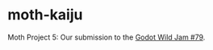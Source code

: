 # moth-kaiju
Moth Project 5: Our submission to the [Godot Wild Jam #79](https://itch.io/jam/godot-wild-jam-79).
